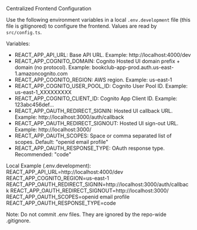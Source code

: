 Centralized Frontend Configuration

Use the following environment variables in a local `.env.development` file (this file is gitignored) to configure the frontend. Values are read by `src/config.ts`.

Variables:
- REACT_APP_API_URL: Base API URL. Example: http://localhost:4000/dev
- REACT_APP_COGNITO_DOMAIN: Cognito Hosted UI domain prefix + domain (no protocol). Example: bookclub-app-prod.auth.us-east-1.amazoncognito.com
- REACT_APP_COGNITO_REGION: AWS region. Example: us-east-1
- REACT_APP_COGNITO_USER_POOL_ID: Cognito User Pool ID. Example: us-east-1_XXXXXXXXX
- REACT_APP_COGNITO_CLIENT_ID: Cognito App Client ID. Example: 123abc456def...
- REACT_APP_OAUTH_REDIRECT_SIGNIN: Hosted UI callback URL. Example: http://localhost:3000/auth/callback
- REACT_APP_OAUTH_REDIRECT_SIGNOUT: Hosted UI sign-out URL. Example: http://localhost:3000/
- REACT_APP_OAUTH_SCOPES: Space or comma separated list of scopes. Default: "openid email profile"
- REACT_APP_OAUTH_RESPONSE_TYPE: OAuth response type. Recommended: "code"

Local Example (.env.development):
REACT_APP_API_URL=http://localhost:4000/dev
REACT_APP_COGNITO_REGION=us-east-1
REACT_APP_OAUTH_REDIRECT_SIGNIN=http://localhost:3000/auth/callback
REACT_APP_OAUTH_REDIRECT_SIGNOUT=http://localhost:3000/
REACT_APP_OAUTH_SCOPES=openid email profile
REACT_APP_OAUTH_RESPONSE_TYPE=code

Note: Do not commit .env files. They are ignored by the repo-wide .gitignore.
